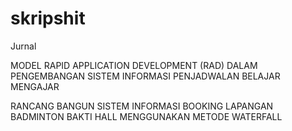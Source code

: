 # skripshit


Jurnal

MODEL RAPID APPLICATION DEVELOPMENT (RAD) DALAM PENGEMBANGAN SISTEM INFORMASI PENJADWALAN BELAJAR MENGAJAR

RANCANG BANGUN SISTEM INFORMASI BOOKING LAPANGAN BADMINTON BAKTI HALL MENGGUNAKAN METODE WATERFALL
